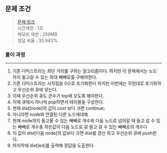 ## 문제 조건
> <a href = "https://www.acmicpc.net/problem/13905"> 문제 링크 </a>  
> 시간제한 : 1초  
> 메모리 제한 : 256MB  
> 정답 비율 : 	30.943%

### 풀이 과정
---
1. 기존 다익스트라는 최단 거리를 구하는 알고리즘이다. 하지만 이 문제에서는 노드 까지 들고갈 수 있는 최대 빼빼로를 구해야한다.
2. 기존 다익스트라는 시작점을 0으로 초기화한다 하지만 이번에는 무한대로 초기화하고 우선순위 큐에 넣는다.
3. 이때 우선순위 큐도 큰수가 top에 오도록  해야한다.
4. 이제 큐에서 하나씩 pop하면서 테이블을 구성한다.
5. 현재 dist[node]의 값이 cost 보다 크면 continue;
6. 아니라면 node와 연결된 다른 노드에대해
7. 현재 node까지 들고올 수 있는 빼빼로 개수와 다음 노드로 넘어갈 때 들고 갈 수 있는 빼빼로 개수중 작은값이 다음 노드로 갈 들고 갈 수 있는 빼빼로의 개수다
8. 이 값이 dist[다음 node]의 값보다 크면 dist를 갱신 하고 우선순위 큐에 push한다.
9. 마지막에 dist[ed]를 출력해 정답을 도출한다.

